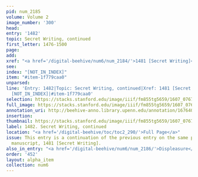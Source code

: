 ```yaml
---
pid: num_2185
volume: Volume 2
image_number: '300'
head:
entry: '1482'
topic: Secret Writing, continued
first_letter: 1476-1500
page:
add:
xref: "<a href='/digital-beehive/num6/num_2184/'>1481 [Secret Writing]</a>"
see:
index: "[NOT_IN_INDEX]"
item: "#item-1f779caa0"
unparsed:
line: 'Entry: 1482|Topic: Secret Writing, continued|Xref: 1481 [Secret Writing]|Index:
  [NOT_IN_INDEX]|#item-1f779caa0'
selection: https://stacks.stanford.edu/image/iiif/fm855tg5659/1607_0767/891,1914,2857,293/full/0/default.jpg
full_image: https://stacks.stanford.edu/image/iiif/fm855tg5659/1607_0767/full/full/0/default.jpg
annotation_uri: http://beehive-anno.library.upenn.edu/annotation/1676406321326
insertion:
thumbnail: https://stacks.stanford.edu/image/iiif/fm855tg5659/1607_0767/891,1914,600,180/250,/0/default.jpg
label: 1482. Secret Writing, continued
location: "<a href='/digital-beehive/toc/toc2_290/'>Full Page</a>"
issue: This entry is a continuation of the previous entry on the same page of the
  manuscript, 1481 [Secret Writing].
also_in_entry: "<a href='/digital-beehive/num6/num_2186/'>Displeasure</a>"
order: '452'
layout: alpha_item
collection: num6
---
```

